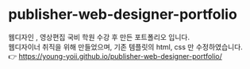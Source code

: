 # publisher-web-designer-portfolio

웹디자인 , 영상편집 국비 학원 수강 후 만든 포트폴리오 입니다.
<br>
웹디자이너 취직을 위해 만들었으며, 기존 템플릿의 html, css 만 수정하였습니다.
<br>
👉 https://young-yoii.github.io/publisher-web-designer-portfolio/
